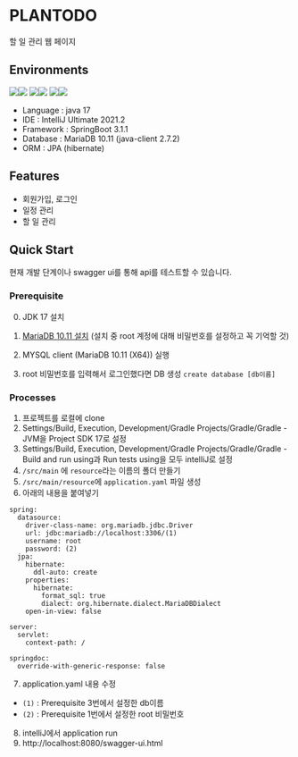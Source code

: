 # PLANTODO
할 일 관리 웹 페이지

## Environments

<img src="https://img.shields.io/badge/Java-007396?style=for-the-badge&logo=OpenJDK&logoColor=white"/><img src="https://img.shields.io/badge/springboot-6DB33F?style=for-the-badge&logo=springboot&logoColor=white">
<img src="https://img.shields.io/badge/intellijidea-000000?style=for-the-badge&logo=intellijidea&logoColor=white"><img src="https://img.shields.io/badge/swagger-85EA2D?style=for-the-badge&logo=swagger&logoColor=white">
<img src="https://img.shields.io/badge/hibernate-59666C?style=for-the-badge&logo=hibernate&logoColor=white"><img src="https://img.shields.io/badge/mariadb-003545?style=for-the-badge&logo=mariadb&logoColor=white">

- Language : java 17
- IDE : IntelliJ Ultimate 2021.2
- Framework : SpringBoot 3.1.1 
- Database : MariaDB 10.11 (java-client 2.7.2)
- ORM : JPA (hibernate)

## Features
- 회원가입, 로그인
- 일정 관리
- 할 일 관리

## Quick Start

현재 개발 단계이나 swagger ui를 통해 api를 테스트할 수 있습니다.

### Prerequisite
0. JDK 17 설치
1. [MariaDB 10.11 설치](https://mariadb.org/download/?t=mariadb&p=mariadb&r=11.1.0&os=windows&cpu=x86_64&pkg=msi&m=blendbyte) (설치 중 root 계정에 대해 비밀번호를 설정하고 꼭 기억할 것)

2. MYSQL client (MariaDB 10.11 (X64)) 실행

3. root 비밀번호를 입력해서 로그인했다면 DB 생성 `create database [db이름]`

### Processes
1. 프로젝트를 로컬에 clone
2. Settings/Build, Execution, Development/Gradle Projects/Gradle/Gradle - JVM을 Project SDK 17로 설정
3. Settings/Build, Execution, Development/Gradle Projects/Gradle/Gradle - Build and run using과 Run tests using을 모두 intelliJ로 설정
4. `/src/main` 에 `resource`라는 이름의 폴더 만들기
5. `/src/main/resource`에 `application.yaml` 파일 생성
6. 아래의 내용을 붙여넣기
```
spring:
  datasource:
    driver-class-name: org.mariadb.jdbc.Driver
    url: jdbc:mariadb://localhost:3306/(1)
    username: root
    password: (2)
  jpa:
    hibernate:
      ddl-auto: create
    properties:
      hibernate:
        format_sql: true
        dialect: org.hibernate.dialect.MariaDBDialect
    open-in-view: false

server:
  servlet:
    context-path: /

springdoc:
  override-with-generic-response: false
```
7. application.yaml 내용 수정
- `(1)` : Prerequisite 3번에서 설정한 db이름
- `(2)` : Prerequisite 1번에서 설정한 root 비밀번호

8. intelliJ에서 application run
9. http://localhost:8080/swagger-ui.html
